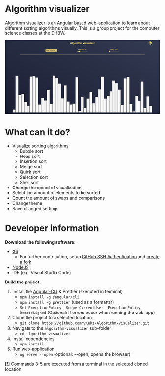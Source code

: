# Algorithm visualizer

Algorithm visualizer is an Angular based web-application to learn about different sorting algorithms visually.
This is a group project for the computer science classes at the DHBW.

![visualizer.png](assets/visualizer.png)

# What can it do?

- Visualize sorting algorithms
   - Bubble sort
   - Heap sort
   - Insertion sort
   - Merge sort
   - Quick sort
   - Selection sort
   - Shell sort
- Change the speed of visualization
- Select the amount of elements to be sorted
- Count the amount of swaps and comparisons
- Change theme
- Save changed settings

# Developer information

**Download the following software:**
- [Git](https://git-scm.com/downloads)
  - For further contribution, setup [GitHub SSH Authentication](https://docs.github.com/en/authentication/connecting-to-github-with-ssh/generating-a-new-ssh-key-and-adding-it-to-the-ssh-agent) and [create a fork](https://github.com/vKekz/Algorithm-Visualizer/fork)
- [NodeJS](https://nodejs.org/download/release/latest/)
- IDE (e.g. Visual Studio Code)

**Build the project:**
1. Install the [Angular-CLI](https://angular.dev/tools/cli/setup-local#install-the-angular-cli) & Prettier (executed in terminal)
    - `npm install -g @angular/cli`
    - `npm install -g prettier` (used as a formatter)
    - `Set-ExecutionPolicy -Scope CurrentUser -ExecutionPolicy RemoteSigned` (Optional: If errors occur when running the web-app)
2. Clone the project to a selected location
    - `git clone https://github.com/vKekz/Algorithm-Visualizer.git`
3. Navigate to the `algorithm-visualizer` sub-folder
   - `cd algorithm-visualizer`
4. Install dependencies
   - `npm install`
5. Run web-application
   - `ng serve --open` (optional: --open, opens the browser)

**[!]** Commands 3-5 are executed from a terminal in the selected cloned location